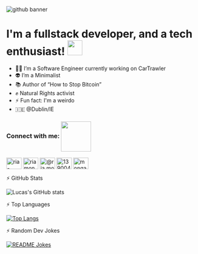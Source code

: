 ![github banner](https://user-images.githubusercontent.com/11979969/156732595-7f46b82b-328a-41b8-8c5b-3ee3f5c9bed8.png)

<!--
**jucasoliveira/jucasoliveira** is a ✨ _special_ ✨ repository because its `README.md` (this file) appears on your GitHub profile.

Here are some ideas to get you started:

-->
# I'm a fullstack developer, and a tech enthusiast! <img src="https://github.com/TheDudeThatCode/TheDudeThatCode/blob/master/Assets/Hi.gif" width="39px">

- 👨‍💻 I’m a Software Engineer currently working on CarTrawler
- 👽 I’m a Minimalist
- 📚 Author of “How to Stop Bitcoin”
- ✊ Natural Rights activist 
- ⚡ Fun fact: I'm a weirdo
- 🇮🇪 @Dublin/IE 

<!-- - 📫 How to reach me: [LinkedIn](https://www.linkedin.com/in/lucas-ooliveira/), [Twitter](https://twitter.com/jucas_oliveira) -->

<h3 align="left">Connect with me: <img align="center" src="https://github.com/TheDudeThatCode/TheDudeThatCode/blob/master/Assets/Handshake.gif" width="79px"></h3> 
<p align="left">
<a href="https://www.linkedin.com/in/lucas-ooliveira/" target="blank"><img align="center" src="https://cdn.jsdelivr.net/npm/simple-icons@v4/icons/linkedin.svg" alt="ria-monga" height="30" width="40" /></a>
<a href="https://twitter.com/jucas_oliveira" target="blank"><img align="center" src="https://cdn.jsdelivr.net/npm/simple-icons@v4/icons/twitter.svg" alt="riamonga7" height="30" width="40" /></a>
<a href="https://medium.com/@jucasoliveira" target="blank"><img align="center" src="https://cdn.jsdelivr.net/npm/simple-icons@v4/icons/medium.svg" alt="@ria.monga07" height="30" width="40" /></a>
<a href="https://stackoverflow.com/users/5668696/lucas-oliveira" target="blank"><img align="center" src="https://cdn.jsdelivr.net/npm/simple-icons@v4/icons/stackoverflow.svg" alt="13900473" height="30" width="40" /></a>
<a href="https://www.instagram.com/thelukeisonthetable/" target="blank"><img align="center" src="https://cdn.jsdelivr.net/npm/simple-icons@v4/icons/instagram.svg"" alt="monga_ria" height="30" width="40" /></a> </p>

  <!--    <a href"" target="_blank"> <img align="left" alt="GitHub" width="26px" src="https://raw.githubusercontent.com/github/explore/78df643247d429f6cc873026c0622819ad797942/topics/github/github.png" /> </a><a href"" target="_blank"> <img align="left" alt="MySQL" width="26px" src="https://raw.githubusercontent.com/github/explore/80688e429a7d4ef2fca1e82350fe8e3517d3494d/topics/mysql/mysql.png" /> </a> <a href"" target="_blank"> <img align="left" alt="Git" width="26px" src="https://raw.githubusercontent.com/github/explore/80688e429a7d4ef2fca1e82350fe8e3517d3494d/topics/git/git.png" /> </a> -->
   
:zap: GitHub Stats

  ![Lucas's GitHub stats](https://github-readme-stats.vercel.app/api?username=jucasoliveira&count_private=true&show_icons=true&theme=tokyonight)

:zap: Top Languages

  <!--    [![Top Langs](https://github-readme-stats.vercel.app/api/top-langs/?username=jucasoliveira)](https://github.com/anuraghazra/github-readme-stats) -->
   [![Top Langs](https://github-readme-stats.vercel.app/api/top-langs/?username=jucasoliveira)](https://github.com/anuraghazra/github-readme-stats)

  
:zap: Random Dev Jokes
   
   <a href="https://readme-jokes.vercel.app"><img align="center" src="https://readme-jokes.vercel.app/api?bgColor=%236C8BC9&qColor=%23ffffff&aColor=%23455A64&borderColor=%23455A64" alt="README Jokes"></a>
